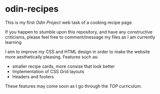 # odin-recipes

This is my first <em>Odin Project</em> web task of a cooking recipe page.

If you happen to stumble upon this repository, and have any constructive criticisms, please feel free to comment/message my files as I am currently learning

I aim to improve my CSS and HTML design in order to make the website more aesthetically pleasing. Features such as:
<ul>	<li>smaller recipe cards, more consise that look better</li>
	<li>Implementation of CSS Grid layouts</li>
	<li>Headers and footers</li> </ul>

These features may come soon as I go through the <em>TOP</em> curriculum.
